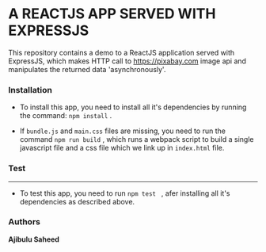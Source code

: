 # **A REACTJS APP SERVED WITH EXPRESSJS**

This repository contains a demo to a ReactJS application served with ExpressJS, which makes HTTP call to https://pixabay.com image api and manipulates the returned data 'asynchronously'.


### **Installation**

* To install this app, you need to install all it's dependencies by running the command: ``` npm install ``` .

* If ```bundle.js``` and ```main.css``` files are missing, you need to run the command ```npm run build``` , which runs a webpack script to build a single javascript file and a css file which we link up in ```index.html``` file.


### **Test**
-------------
* To test this app, you need to run ```npm test ``` , afer installing all it's dependencies as described above.

### **Authors**

**Ajibulu  Saheed**